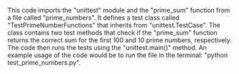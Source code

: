 This code imports the "unittest" module and the "prime_sum" function from a file called "prime_numbers". It defines a test class called "TestPrimeNumberFunctions" that inherits from "unittest.TestCase". The class contains two test methods that check if the "prime_sum" function returns the correct sum for the first 100 and 10 prime numbers, respectively. The code then runs the tests using the "unittest.main()" method. An example usage of the code would be to run the file in the terminal: "python test_prime_numbers.py".
